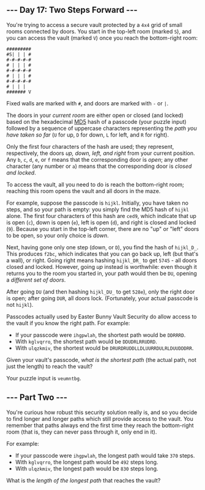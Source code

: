 ﻿
## --- Day 17: Two Steps Forward ---

You're trying to access a secure vault protected by a  `4x4`  grid of small rooms connected by doors. You start in the top-left room (marked  `S`), and you can access the vault (marked  `V`) once you reach the bottom-right room:

```
#########
#S| | | #
#-#-#-#-#
# | | | #
#-#-#-#-#
# | | | #
#-#-#-#-#
# | | |  
####### V

```

Fixed walls are marked with  `#`, and doors are marked with  `-`  or  `|`.

The doors in your  _current room_  are either open or closed (and locked) based on the hexadecimal  [MD5](https://en.wikipedia.org/wiki/MD5)  hash of a passcode (your puzzle input) followed by a sequence of uppercase characters representing the  _path you have taken so far_  (`U`  for up,  `D`  for down,  `L`  for left, and  `R`  for right).

Only the first four characters of the hash are used; they represent, respectively, the doors  _up, down, left, and right_  from your current position. Any  `b`,  `c`,  `d`,  `e`, or  `f`  means that the corresponding door is  _open_; any other character (any number or  `a`) means that the corresponding door is  _closed and locked_.

To access the vault, all you need to do is reach the bottom-right room; reaching this room opens the vault and all doors in the maze.

For example, suppose the passcode is  `hijkl`. Initially, you have taken no steps, and so your path is empty: you simply find the MD5 hash of  `hijkl`  alone. The first four characters of this hash are  `ced9`, which indicate that up is open (`c`), down is open (`e`), left is open (`d`), and right is closed and locked (`9`). Because you start in the top-left corner, there are no "up" or "left" doors to be open, so your only choice is  _down_.

Next, having gone only one step (down, or  `D`), you find the hash of  `hijkl_D_`. This produces  `f2bc`, which indicates that you can go back up, left (but that's a wall), or right. Going right means hashing  `hijkl_DR_`  to get  `5745`  - all doors closed and locked. However, going  _up_  instead is worthwhile: even though it returns you to the room you started in, your path would then be  `DU`, opening a  _different set of doors_.

After going  `DU`  (and then hashing  `hijkl_DU_`  to get  `528e`), only the right door is open; after going  `DUR`, all doors lock. (Fortunately, your actual passcode is  not  `hijkl`).

Passcodes actually used by Easter Bunny Vault Security do allow access to the vault if you know the right path. For example:

-   If your passcode were  `ihgpwlah`, the shortest path would be  `DDRRRD`.
-   With  `kglvqrro`, the shortest path would be  `DDUDRLRRUDRD`.
-   With  `ulqzkmiv`, the shortest would be  `DRURDRUDDLLDLUURRDULRLDUUDDDRR`.

Given your vault's passcode,  _what is the shortest path_  (the actual path, not just the length) to reach the vault?

Your puzzle input is  `veumntbg`.

## --- Part Two ---

You're curious how robust this security solution really is, and so you decide to find longer and longer paths which still provide access to the vault. You remember that paths always end the first time they reach the bottom-right room (that is, they can never pass through it, only end in it).

For example:

-   If your passcode were  `ihgpwlah`, the longest path would take  `370`  steps.
-   With  `kglvqrro`, the longest path would be  `492`  steps long.
-   With  `ulqzkmiv`, the longest path would be  `830`  steps long.

What is the  _length of the longest path_  that reaches the vault?
